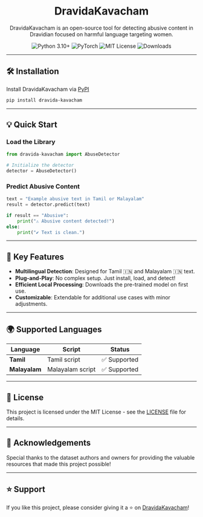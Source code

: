 <div align="center">
    <h1>
    DravidaKavacham
    </h1>
    <p>
        DravidaKavacham  is an open-source tool for detecting abusive content in Dravidian focused on harmful language targeting women.</p>
</div>

<div align="center">
  <img src="https://img.shields.io/badge/Python-3.10%2B-blue?logo=python&logoColor=white" alt="Python 3.10+" />
  <img src="https://img.shields.io/badge/PyTorch-2.2.0%2B-red?logo=pytorch&logoColor=white" alt="PyTorch" />
  <img src="https://img.shields.io/github/license/Luxshan2000/dravida-kavacham" alt="MIT License" />
<img src="https://img.shields.io/pypi/dm/dravida-kavacham" alt="Downloads" />
</div>

---

## 🛠️ Installation  

Install DravidaKavacham via [PyPI](https://pypi.org/project/dravida-kavacham)
```bash
pip install dravida-kavacham
```  

---

## 💡 Quick Start  

### Load the Library  
```python
from dravida-kavacham import AbuseDetector

# Initialize the detector
detector = AbuseDetector()
```

### Predict Abusive Content  
```python
text = "Example abusive text in Tamil or Malayalam"
result = detector.predict(text)

if result == "Abusive":
    print("⚠️ Abusive content detected!")
else:
    print("✔️ Text is clean.")
```  

---

## 🚀 Key Features  
- **Multilingual Detection**: Designed for Tamil 🇮🇳 and Malayalam 🇮🇳 text.  
- **Plug-and-Play**: No complex setup. Just install, load, and detect!  
- **Efficient Local Processing**: Downloads the pre-trained model on first use.  
- **Customizable**: Extendable for additional use cases with minor adjustments.  

---

## 🌍 Supported Languages  

| Language     | Script          | Status       |  
|--------------|-----------------|--------------|  
| **Tamil**    | Tamil script    | ✅ Supported |  
| **Malayalam**| Malayalam script| ✅ Supported |  

---

## 📄 License  
This project is licensed under the MIT License - see the [LICENSE](LICENSE) file for details.  

---

## 🙌 Acknowledgements  

Special thanks to the dataset authors and owners for providing the valuable resources that made this project possible!

---

## ⭐ Support  

If you like this project, please consider giving it a ⭐ on [DravidaKavacham](https://github.com/Luxshan2000/dravida-kavacham)!
